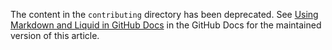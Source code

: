 The content in the `contributing` directory has been deprecated. See [Using Markdown and Liquid in GitHub Docs](https://docs.github.com/en/contributing/writing-for-github-docs/using-markdown-and-liquid-in-github-docs) in the GitHub Docs for the maintained version of this article.
